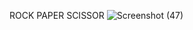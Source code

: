 ROCK PAPER SCISSOR
![Screenshot (47)](https://github.com/charuvardhandixit19/AnalogClock/assets/152945557/169ce96e-788c-4434-9021-076e5e9490d4)
